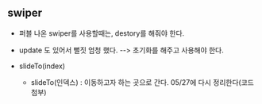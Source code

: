 ## swiper

* 퍼블 나온 swiper를 사용할때는, destory를 해줘야 한다.
* update 도 있어서 뻘짓 엄청 했다.  --> 초기화를 해주고 사용해야 한다.

* slideTo(index) 
  * slideTo(인덱스) : 이동하고자 하는 곳으로 간다. 05/27에 다시 정리한다(코드 첨부)
